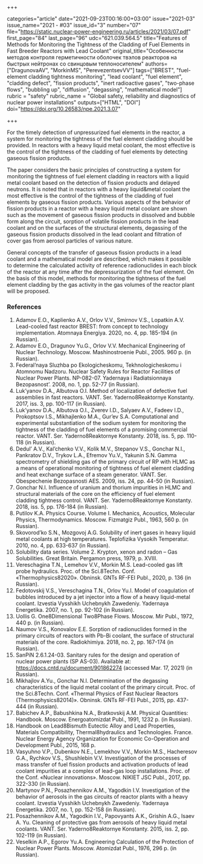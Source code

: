 +++

categories="article"
date="2021-09-23T00:16:00+03:00"
issue="2021-03"
issue_name="2021 - #03"
issue_id="3"
number="07"
file="https://static.nuclear-power-engineering.ru/articles/2021/03/07.pdf"
first_page="84"
last_page="96"
udc="621.039.564.5"
title="Features of Methods for Monitoring the Tightness of the Cladding of Fuel Elements in Fast Breeder Reactors with Lead Coolant"
original_title="Особенности методов контроля герметичности оболочек твэлов реакторов на быстрых нейтронах со свинцовым теплоносителем"
authors=["DragunovaAV", "MorkinMS", "PerevezentsevVV"]
tags=["BREST", "fuel-element cladding tightness monitoring", "lead coolant", "fuel element", "cladding defect", "fission products", "inert radioactive gases", "two-phase flows", "bubbling up", "diffusion", "degassing", "mathematical model"]
rubric = "safety"
rubric_name = "Global safety, reliability and diagnostics of nuclear power installations"
outputs=["HTML", "DOI"]
doi="https://doi.org/10.26583/npe.2021.3.07"

+++

For the timely detection of unpressurized fuel elements in the reactor, a system for monitoring the tightness of the fuel element cladding should be provided. In reactors with a heavy liquid metal coolant, the most effective is the control of the tightness of the cladding of fuel elements by detecting gaseous fission products.

The paper considers the basic principles of constructing a system for monitoring the tightness of fuel element cladding in reactors with a liquid metal coolant based on the detection of fission products and delayed neutrons. It is noted that in reactors with a heavy liquid&metal coolant the most effective is the control of the tightness of the cladding of fuel elements by gaseous fission products. Various aspects of the behavior of fission products in a reactor with a heavy liquid metal coolant are shown such as the movement of gaseous fission products in dissolved and bubble form along the circuit, sorption of volatile fission products in the lead coolant and on the surfaces of the structural elements, degassing of the gaseous fission products dissolved in the lead coolant and filtration of cover gas from aerosol particles of various nature.

General concepts of the transfer of gaseous fission products in a lead coolant and a mathematical model are described, which makes it possible to determine the calculated activity of reference radionuclides in each block of the reactor at any time after the depressurization of the fuel element. On the basis of this model, methods for monitoring the tightness of the fuel element cladding by the gas activity in the gas volumes of the reactor plant will be proposed.

### References

1. Adamov E.O., Kaplienko A.V., Orlov V.V., Smirnov V.S., Lopatkin A.V. Lead-cooled fast reactor BREST: from concept to technology implementation. Atomnaya Energiya. 2020, no. 4, pp. 185-194 (in Russian).
2. Adamov E.O., Dragunov Yu.G., Orlov V.V. Mechanical Engineering of Nuclear Technology. Moscow. Mashinostroenie Publ., 2005. 960 p. (in Russian).
3. Federal’naya Sluzhba po Ekologicheskomu, Tekhnologicheskomu i Atomnomu Nadzoru. Nuclear Safety Rules for Reactor Facilities of Nuclear Power Plants. NP-082-07. Yadernaya i Radiatsionnaya Bezopasnost’. 2008, no. 1, pp. 52-77 (in Russian).
4. Luk’yanov D.A., Albutova O.I. Method of localization of defective fuel assemblies in fast reactors. VANT. Ser. Yaderno8Reaktornye Konstanty. 2017, iss. 3, pp. 100-117 (in Russian).
5. Luk’yanov D.A., Albutova O.I., Zverev I.D., Salyaev A.V., Fadeev I.D., Prokoptsov I.S., Mikhajlenko M.A., Gur’ev S.A. Computational and experimental substantiation of the sodium system for monitoring the tightness of the cladding of fuel elements of a promising commercial reactor. VANT. Ser. Yaderno8Reaktornye Konstanty. 2018, iss. 5, pp. 110-118 (in Russian).
6. Dedul’ A.V., Kal’chenko V.V., Kolik M.V., Stepanov V.S., Gonchar N.I., Pankratov D.V., Trykov L.A., Efremov Yu.V., Yakunin S.N. Gamma spectrometry of shielding gas of the primary circuit of RP with HLMC as a means of operational monitoring of tightness of fuel
element cladding and heat exchange surface of a steam generator. VANT. Ser. Obespechenie Bezopasnosti AES. 2009, iss. 24, pp. 44-50 (in Russian).
7. Gonchar N.I. Influence of uranium and thorium impurities in HLMC and structural materials of the core on the efficiency of fuel element cladding tightness control. VANT. Ser. Yaderno8Reaktornye Konstanty. 2018, iss. 5, pp. 176-184 (in Russian).
8. Putilov K.A. Physics Course. Volume I. Mechanics, Acoustics, Molecular Physics, Thermodynamics. Moscow. Fizmatgiz Publ., 1963, 560 p. (in Russian).
9. Skovorod’ko S.N., Mozgovoj A.G. Solubility of inert gases in heavy liquid metal coolants at high temperatures. Teplofizika Vysokih Temperatur. 2010, no. 4, pp. 633-637 (in Russian).
10. Solubility data series. Volume 2. Krypton, xenon and radon – Gas Solubilities. Great Britain. Pergamon press, 1979, p. XVIII.
11. Vereschagina T.N., Lemehov V.V., Morkin M.S. Lead-cooled gas lift probe hydraulics. Proc. of the Sci.8Techn. Conf. «Thermophysics82020». Obninsk. GNTs RF-FEI Publ., 2020, p. 136 (in Russian).
12. Fedotovskij V.S., Vereschagina T.N., Orlov Yu.I. Model of coagulation of bubbles introduced by a jet injector into a flow of a heavy liquid-metal coolant. Izvestia Vysshikh Uchebnykh Zawedeniy. Yadernaya Energetika. 2007, no. 1, pp. 92-102 (in Russian).
13. Uollis G. One8Dimensional Two8Phase Flows. Moscow. Mir Publ., 1972, 440 p. (in Russian).
14. Naumov V.S., Konovalov E.E. Sorption of radionuclides formed in the primary circuits of reactors with Pb-Bi coolant, the surface of structural materials of the core. Radiokhimiya. 2018, no. 2, pp. 167-174 (in Russian).
15. SanPiN 2.6.1.24-03. Sanitary rules for the design and operation of nuclear power plants (SP AS-03). Available at: https://docs.cntd.ru/document/901862274 (accessed Mar. 17, 2021) (in Russian).
16. Mikhajlov A.Yu., Gonchar N.I. Determination of the degassing characteristics of the liquid metal coolant of the primary circuit. Proc. of the Sci.8Techn. Conf. «Thermal Physics of Fast Nuclear Reactors (Thermophysics82014)». Obninsk. GNTs RF-FEI Publ., 2015, pp. 437-444 (in Russian).
17. Babichev A.P., Babushkina N.A., Bratkovskij A.M. Physical Quantities: Handbook. Moscow. Energoatomizdat Publ., 1991, 1232 p. (in Russian).
18. Handbook on Lead8Bismuth Eutectic Alloy and Lead Properties, Materials Compatibility, Thermal8hydraulics and Technologies. France. Nuclear Energy Agency Organization for Economic Co-Operation and Development Publ., 2015, 168 p.
19. Vasyuhno V.P., Dubenkov N.E., Lemekhov V.V., Morkin M.S., Hacheresov G.A., Rychkov V.S., Shushlebin V.V. Investigation of the processes of mass transfer of fuel fission products and activation products of lead coolant impurities at a complex of lead-gas loop installations. Proc. of the Conf. «Nuclear innovations». Moscow. NIKIET JSC Publ., 2017, pp. 322-330 (in Russian).
20. Martynov P.N., Posazhennikov A.M., Yagodkin I.V. Investigation of the behavior of aerosols in the gas circuits of reactor plants with a heavy coolant. Izvestia Vysshikh Uchebnykh Zawedeniy. Yadernaya Energetika. 2007, no. 1, pp. 152-158 (in Russian).
21. Posazhennikov A.M., Yagodkin I.V., Papovyants A.K., Grishin A.G., Isaev A. Yu. Cleaning of protective gas from aerosols of heavy liquid metal coolants. VANT. Ser. Yaderno8Reaktornye Konstanty. 2015, iss. 2, pp. 102-119 (in Russian).
22. Veselkin A.P., Egorov Yu.A. Engineering Calculation of the Protection of Nuclear Power Plants. Moscow. Atomizdat Publ., 1976, 296 p. (in Russian).